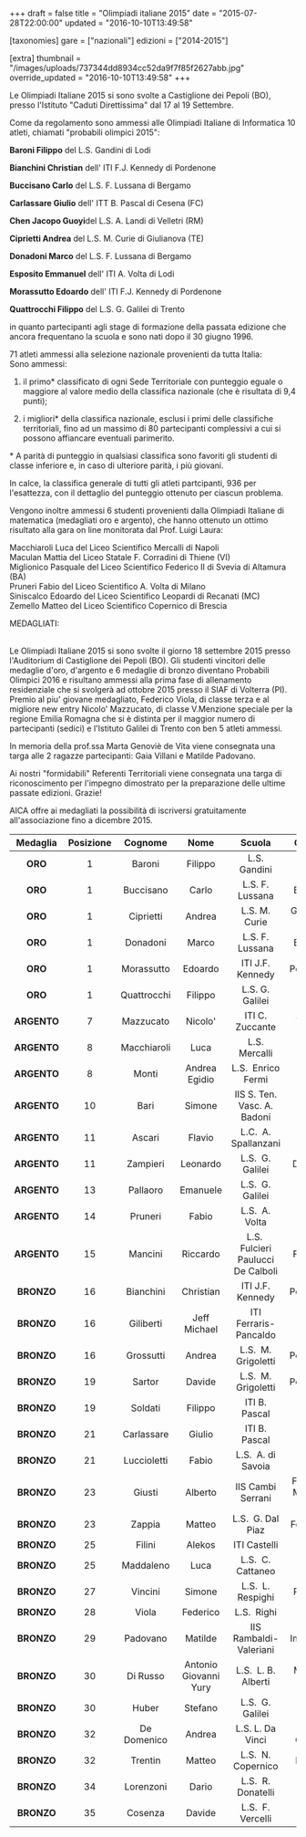+++
draft = false
title = "Olimpiadi italiane 2015"
date = "2015-07-28T22:00:00"
updated = "2016-10-10T13:49:58"

[taxonomies]
gare = ["nazionali"]
edizioni = ["2014-2015"]

[extra]
thumbnail = "/images/uploads/737344dd8934cc52da9f7f85f2627abb.jpg"
override_updated = "2016-10-10T13:49:58"
+++

Le Olimpiadi Italiane 2015 si sono svolte a Castiglione dei Pepoli (BO), presso l'Istituto "Caduti Direttissima" dal 17 al 19 Settembre.

<!-- more -->

Come da regolamento sono ammessi alle Olimpiadi Italiane di Informatica 10 atleti, chiamati "probabili olimpici 2015":

**Baroni Filippo** del L.S. Gandini di Lodi

**Bianchini Christian** dell' ITI F.J. Kennedy di Pordenone

**Buccisano Carlo** del L.S. F. Lussana di Bergamo

**Carlassare Giulio** dell' ITT B. Pascal di Cesena (FC)

**Chen Jacopo Guoyi**del L.S. A. Landi di Velletri (RM)

**Ciprietti Andrea** del L.S. M. Curie di Giulianova (TE)

**Donadoni Marco** del L.S. F. Lussana di Bergamo

**Esposito Emmanuel** dell' ITI A. Volta di Lodi

**Morassutto Edoardo** dell' ITI F.J. Kennedy di Pordenone

**Quattrocchi Filippo** del L.S. G. Galilei di Trento

in quanto partecipanti agli stage di formazione della passata edizione che ancora frequentano la scuola e sono nati dopo il 30 giugno 1996.

71 atleti ammessi alla selezione nazionale provenienti da tutta Italia:<br/>Sono ammessi:

1. il primo\* classificato di ogni Sede Territoriale con punteggio eguale o maggiore al valore medio della classifica nazionale (che è risultata di 9,4 punti);

2. i migliori\* della classifica nazionale, esclusi i primi delle classifiche territoriali, fino ad un massimo di 80 partecipanti complessivi a cui si possono affiancare eventuali parimerito.

\* A parità di punteggio in qualsiasi classifica sono favoriti gli studenti di classe inferiore e, in caso di ulteriore parità, i più giovani.

In calce, la classifica generale di tutti gli atleti partcipanti, 936 per l'esattezza, con il dettaglio del punteggio ottenuto per ciascun problema.

Vengono inoltre ammessi 6 studenti provenienti dalla Olimpiadi Italiane di matematica (medagliati oro e argento), che hanno ottenuto un ottimo risultato alla gara on line monitorata dal Prof. Luigi Laura:

Macchiaroli Luca del Liceo Scientifico Mercalli di Napoli<br/>Maculan Mattia del Liceo Statale F. Corradini di Thiene (VI)<br/>Miglionico Pasquale del Liceo Scientifico Federico II di Svevia di Altamura (BA)<br/>Pruneri Fabio del Liceo Scientifico A. Volta di Milano<br/>Siniscalco Edoardo del Liceo Scientifico Leopardi di Recanati (MC)<br/>Zemello Matteo del Liceo Scientifico Copernico di Brescia

MEDAGLIATI:

<br/>Le Olimpiadi Italiane 2015 si sono svolte il giorno 18 settembre 2015 presso l'Auditorium di Castiglione dei Pepoli (BO). Gli studenti vincitori delle medaglie d'oro, d'argento e 6 medaglie di bronzo diventano Probabili Olimpici 2016 e risultano ammessi alla prima fase di allenamento residenziale che si svolgerà ad ottobre 2015 presso il SIAF di Volterra (PI).<br/>Premio al piu' giovane medagliato, Federico Viola, di classe terza e al migliore new entry Nicolo' Mazzucato, di classe V.Menzione speciale per la regione Emilia Romagna che si è distinta per il maggior numero di partecipanti (sedici) e l'Istituto Galilei di Trento con ben 5 atleti ammessi.

In memoria della prof.ssa Marta Genoviè de Vita viene consegnata una targa alle 2 ragazze partecipanti: Gaia Villani e Matilde Padovano.

Ai nostri "formidabili" Referenti Territoriali viene consegnata una targa di riconoscimento per l'impegno dimostrato per la preparazione delle ultime passate edizioni. Grazie!

AICA offre ai medagliati la possibilità di iscriversi gratuitamente all'associazione fino a dicembre 2015.

| **Medaglia** | **Posizione** | **Cognome** |       **Nome**        |             **Scuola**             |        **Comune**        | **Classe** |
| :----------: | :-----------: | :---------: | :-------------------: | :--------------------------------: | :----------------------: | :--------: |
|   **ORO**    |       1       |   Baroni    |        Filippo        |            L.S. Gandini            |           Lodi           |     V      |
|   **ORO**    |       1       |  Buccisano  |         Carlo         |          L.S. F. Lussana           |         Bergamo          |     V      |
|   **ORO**    |       1       |  Ciprietti  |        Andrea         |           L.S. M. Curie            |     Giulianova (TE)      |    III     |
|   **ORO**    |       1       |  Donadoni   |         Marco         |          L.S. F. Lussana           |         Bergamo          |     IV     |
|   **ORO**    |       1       | Morassutto  |        Edoardo        |          ITI J.F. Kennedy          |        Pordenone         |     V      |
|   **ORO**    |       1       | Quattrocchi |        Filippo        |          L.S. G. Galilei           |          Trento          |     V      |
| **ARGENTO**  |       7       |  Mazzucato  |        Nicolo'        |          ITI C. Zuccante           |         Venezia          |     V      |
| **ARGENTO**  |       8       | Macchiaroli |         Luca          |           L.S. Mercalli            |          Napoli          |     V      |
| **ARGENTO**  |       8       |    Monti    |     Andrea Egidio     |         L.S.  Enrico Fermi         |       Cantu' (CO)        |     V      |
| **ARGENTO**  |      10       |    Bari     |        Simone         |    IIS S. Ten. Vasc. A. Badoni     |          Lecco           |     V      |
| **ARGENTO**  |      11       |   Ascari    |        Flavio         |        L.C.  A. Spallanzani        |      Reggio Emilia       |     V      |
| **ARGENTO**  |      11       |  Zampieri   |       Leonardo        |          L.S.  G. Galilei          |        Dolo (VE)         |     V      |
| **ARGENTO**  |      13       |  Pallaoro   |       Emanuele        |          L.S.  G. Galilei          |          Trento          |     V      |
| **ARGENTO**  |      14       |   Pruneri   |         Fabio         |           L.S.  A. Volta           |          Milano          |     IV     |
| **ARGENTO**  |      15       |   Mancini   |       Riccardo        | L.S.  Fulcieri Paulucci De Calboli |        Forlì (FC)        |     V      |
|  **BRONZO**  |      16       |  Bianchini  |       Christian       |          ITI J.F. Kennedy          |        Pordenone         |     IV     |
|  **BRONZO**  |      16       |  Giliberti  |     Jeff Michael      |       ITI Ferraris-Pancaldo        |          Savona          |     V      |
|  **BRONZO**  |      16       |  Grossutti  |        Andrea         |        L.S.  M. Grigoletti         |        Pordenone         |     V      |
|  **BRONZO**  |      19       |   Sartor    |        Davide         |        L.S.  M. Grigoletti         |        Pordenone         |     V      |
|  **BRONZO**  |      19       |   Soldati   |        Filippo        |           ITI B. Pascal            |       Cesena (FC)        |     V      |
|  **BRONZO**  |      21       | Carlassare  |        Giulio         |           ITI B. Pascal            |       Cesena (FC)        |     IV     |
|  **BRONZO**  |      21       | Luccioletti |         Fabio         |         L.S.  A. di Savoia         |         Pistoia          |    III     |
|  **BRONZO**  |      23       |   Giusti    |        Alberto        |         IIS Cambi Serrani          | Falconara Marittima (AN) |     IV     |
|  **BRONZO**  |      23       |   Zappia    |        Matteo         |         L.S.  G. Dal Piaz          |       Feltre (BL)        |     IV     |
|  **BRONZO**  |      25       |   Filini    |        Alekos         |            ITI Castelli            |         Brescia          |     IV     |
|  **BRONZO**  |      25       |  Maddaleno  |         Luca          |         L.S.  C. Cattaneo          |          Torino          |     V      |
|  **BRONZO**  |      27       |   Vincini   |        Simone         |         L.S.  L. Respighi          |         Piacenza         |     V      |
|  **BRONZO**  |      28       |    Viola    |       Federico        |            L.S.  Righi             |           Roma           |    III     |
|  **BRONZO**  |      29       |  Padovano   |        Matilde        |       IIS Rambaldi-Valeriani       |        Imola (BO)        |     IV     |
|  **BRONZO**  |      30       |  Di Russo   | Antonio Giovanni Yury |        L.S.  L. B. Alberti         |      Minturno (LT)       |     V      |
|  **BRONZO**  |      30       |    Huber    |        Stefano        |          L.S.  G. Galilei          |          Trento          |     V      |
|  **BRONZO**  |      32       | De Domenico |        Andrea         |          L.S. L. Da Vinci          |     Reggio Calabria      |     V      |
|  **BRONZO**  |      32       |   Trentin   |        Matteo         |         L.S.  N. Copernico         |         Bologna          |     V      |
|  **BRONZO**  |      34       |  Lorenzoni  |         Dario         |         L.S.  R. Donatelli         |          Terni           |     V      |
|  **BRONZO**  |      35       |   Cosenza   |        Davide         |         L.S.  F. Vercelli          |           Asti           |     IV     |
